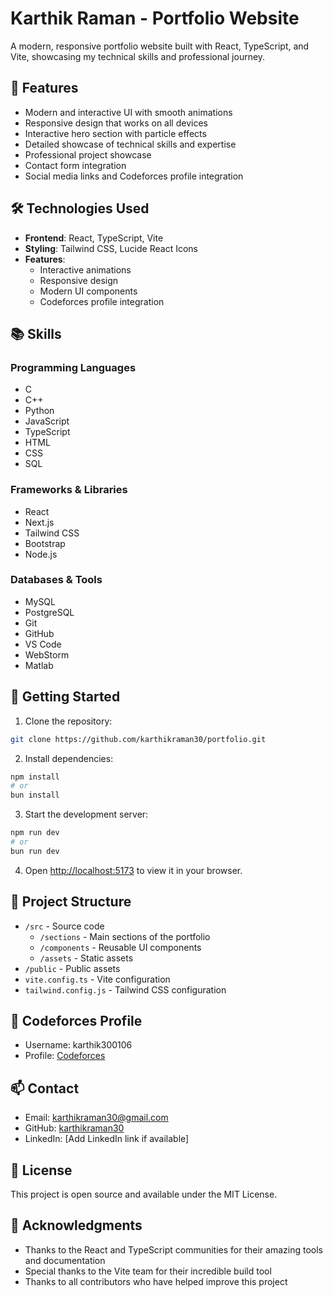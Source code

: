 # Karthik Raman - Portfolio Website

A modern, responsive portfolio website built with React, TypeScript, and Vite, showcasing my technical skills and professional journey.

## 🚀 Features

- Modern and interactive UI with smooth animations
- Responsive design that works on all devices
- Interactive hero section with particle effects
- Detailed showcase of technical skills and expertise
- Professional project showcase
- Contact form integration
- Social media links and Codeforces profile integration

## 🛠️ Technologies Used

- **Frontend**: React, TypeScript, Vite
- **Styling**: Tailwind CSS, Lucide React Icons
- **Features**: 
  - Interactive animations
  - Responsive design
  - Modern UI components
  - Codeforces profile integration

## 📚 Skills

### Programming Languages
- C
- C++
- Python
- JavaScript
- TypeScript
- HTML
- CSS
- SQL

### Frameworks & Libraries
- React
- Next.js
- Tailwind CSS
- Bootstrap
- Node.js

### Databases & Tools
- MySQL
- PostgreSQL
- Git
- GitHub
- VS Code
- WebStorm
- Matlab

## 🚀 Getting Started

1. Clone the repository:
```bash
git clone https://github.com/karthikraman30/portfolio.git
```

2. Install dependencies:
```bash
npm install
# or
bun install
```

3. Start the development server:
```bash
npm run dev
# or
bun run dev
```

4. Open [http://localhost:5173](http://localhost:5173) to view it in your browser.

## 📝 Project Structure

- `/src` - Source code
  - `/sections` - Main sections of the portfolio
  - `/components` - Reusable UI components
  - `/assets` - Static assets
- `/public` - Public assets
- `vite.config.ts` - Vite configuration
- `tailwind.config.js` - Tailwind CSS configuration

## 🎯 Codeforces Profile

- Username: karthik300106
- Profile: [Codeforces](https://codeforces.com/profile/karthik300106)

## 📫 Contact

- Email: [karthikraman30@gmail.com](mailto:karthikraman30@gmail.com)
- GitHub: [karthikraman30](https://github.com/karthikraman30)
- LinkedIn: [Add LinkedIn link if available]

## 📝 License

This project is open source and available under the MIT License.

## 🙏 Acknowledgments

- Thanks to the React and TypeScript communities for their amazing tools and documentation
- Special thanks to the Vite team for their incredible build tool
- Thanks to all contributors who have helped improve this project
